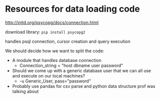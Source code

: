 # Resources for data loading code

http://initd.org/psycopg/docs/connection.html

download library: `pip install psycopg2`

handles psql connection, cursor creation and query execution

We should decide how we want to split the code:
* A module that handles database connection
   * Connection_string = "host dbname user password"
* Should we come up with a generic database user that we can all use and execute on our local machines?
	* -u Generic_User, pass="password"
* Probably use pandas for csv parse and python data structure prof was talking about